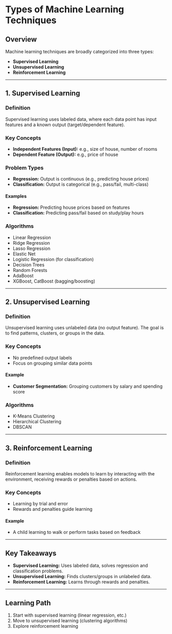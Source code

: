 # Types of Machine Learning Techniques

## Overview
Machine learning techniques are broadly categorized into three types:
- **Supervised Learning**
- **Unsupervised Learning**
- **Reinforcement Learning**

---

## 1. Supervised Learning

### Definition
Supervised learning uses labeled data, where each data point has input features and a known output (target/dependent feature).

### Key Concepts
- **Independent Features (Input):** e.g., size of house, number of rooms
- **Dependent Feature (Output):** e.g., price of house

### Problem Types
- **Regression:** Output is continuous (e.g., predicting house prices)
- **Classification:** Output is categorical (e.g., pass/fail, multi-class)

#### Examples
- **Regression:** Predicting house prices based on features
- **Classification:** Predicting pass/fail based on study/play hours

### Algorithms
- Linear Regression
- Ridge Regression
- Lasso Regression
- Elastic Net
- Logistic Regression (for classification)
- Decision Trees
- Random Forests
- AdaBoost
- XGBoost, CatBoost (bagging/boosting)

---

## 2. Unsupervised Learning

### Definition
Unsupervised learning uses unlabeled data (no output feature). The goal is to find patterns, clusters, or groups in the data.

### Key Concepts
- No predefined output labels
- Focus on grouping similar data points

#### Example
- **Customer Segmentation:** Grouping customers by salary and spending score

### Algorithms
- K-Means Clustering
- Hierarchical Clustering
- DBSCAN

---

## 3. Reinforcement Learning

### Definition
Reinforcement learning enables models to learn by interacting with the environment, receiving rewards or penalties based on actions.

### Key Concepts
- Learning by trial and error
- Rewards and penalties guide learning

#### Example
- A child learning to walk or perform tasks based on feedback

---

## Key Takeaways
- **Supervised Learning:** Uses labeled data, solves regression and classification problems.
- **Unsupervised Learning:** Finds clusters/groups in unlabeled data.
- **Reinforcement Learning:** Learns through rewards and penalties.

---

## Learning Path
1. Start with supervised learning (linear regression, etc.)
2. Move to unsupervised learning (clustering algorithms)
3. Explore reinforcement learning
